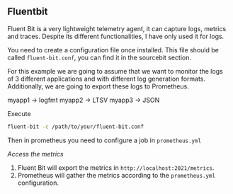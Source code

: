 ## Fluentbit
Fluent Bit is a very lightweight telemetry agent, it can capture logs, metrics and traces. Despite its different functionalities, I have only used it for logs.

You need to create a configuration file once installed. This file should be called `fluent-bit.conf`, you can find it in the sourcebit section.

For this example we are going to assume that we want to monitor the logs of 3 different applications and with different log generation formats. Additionally, we are going to export these logs to Prometheus.

myapp1 -> logfmt
myapp2 -> LTSV
myapp3 -> JSON

Execute
```bash
fluent-bit -c /path/to/your/fluent-bit.conf
```

Then in prometheus you need to configure a job in `prometheus.yml`

*Access the metrics*
1. Fluent Bit will export the metrics in `http://localhost:2021/metrics`.
2. Prometheus will gather the metrics according to the `prometheus.yml` configuration.
